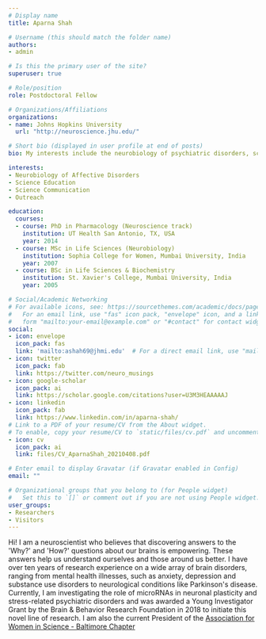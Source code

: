 ```yaml
---
# Display name
title: Aparna Shah

# Username (this should match the folder name)
authors:
- admin

# Is this the primary user of the site?
superuser: true

# Role/position
role: Postdoctoral Fellow

# Organizations/Affiliations
organizations:
- name: Johns Hopkins University
  url: "http://neuroscience.jhu.edu/"

# Short bio (displayed in user profile at end of posts)
bio: My interests include the neurobiology of psychiatric disorders, science education and outreach.

interests:
- Neurobiology of Affective Disorders
- Science Education 
- Science Communication
- Outreach

education:
  courses:
  - course: PhD in Pharmacology (Neuroscience track)
    institution: UT Health San Antonio, TX, USA
    year: 2014
  - course: MSc in Life Sciences (Neurobiology)
    institution: Sophia College for Women, Mumbai University, India
    year: 2007
  - course: BSc in Life Sciences & Biochemistry
    institution: St. Xavier's College, Mumbai University, India
    year: 2005

# Social/Academic Networking
# For available icons, see: https://sourcethemes.com/academic/docs/page-builder/#icons
#   For an email link, use "fas" icon pack, "envelope" icon, and a link in the
#   form "mailto:your-email@example.com" or "#contact" for contact widget.
social:
- icon: envelope
  icon_pack: fas
  link: 'mailto:ashah69@jhmi.edu'  # For a direct email link, use "mailto:test@example.org".
- icon: twitter
  icon_pack: fab
  link: https://twitter.com/neuro_musings
- icon: google-scholar
  icon_pack: ai
  link: https://scholar.google.com/citations?user=U3M3HEAAAAAJ
- icon: linkedin
  icon_pack: fab
  link: https://www.linkedin.com/in/aparna-shah/
# Link to a PDF of your resume/CV from the About widget.
# To enable, copy your resume/CV to `static/files/cv.pdf` and uncomment the lines below.
- icon: cv
  icon_pack: ai
  link: files/CV_AparnaShah_20210408.pdf

# Enter email to display Gravatar (if Gravatar enabled in Config)
email: ""

# Organizational groups that you belong to (for People widget)
#   Set this to `[]` or comment out if you are not using People widget.
user_groups:
- Researchers
- Visitors
---
```

Hi! I am a neuroscientist who believes that discovering answers to the 'Why?' and 'How?' questions about our brains is empowering. These answers help us understand ourselves and those around us better. I have over ten years of research experience on a wide array of brain disorders, ranging from mental health illnesses, such as anxiety, depression and substance use disorders to neurological conditions like Parkinson's disease. Currently, I am investigating the role of microRNAs in neuronal plasticity and stress-related psychiatric disorders and was awarded a Young Investigator Grant by the Brain & Behavior Research Foundation in 2018 to initiate this novel line of research. I am also the current President of the [Association for Women in Science - Baltimore Chapter](http://www.awisbaltimore.org/)